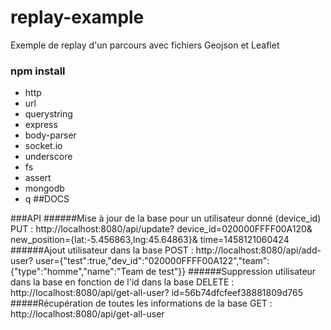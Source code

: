 # replay-example
Exemple de replay d'un parcours avec fichiers Geojson et Leaflet

### npm install
* http
* url
* querystring
* express
* body-parser
* socket.io
* underscore
* fs
* assert
* mongodb
* q
##DOCS

###API
######Mise à jour de la base pour un utilisateur donné (device_id)
    PUT : http://localhost:8080/api/update?
    device_id=020000FFFF00A120&
    new_position={lat:-5.456863,lng:45.64863}&
    time=1458121060424
######Ajout utilisateur dans la base
    POST : http://localhost:8080/api/add-user?
    user={"test":true,"dev_id":"020000FFFF00A122","team":{"type":"homme","name":"Team de test"}}
######Suppression utilisateur dans la base en fonction de l'id dans la base
    DELETE : http://localhost:8080/api/get-all-user?
    id=56b74dfcfeef38881809d765
#####Récupération de toutes les informations de la base
    GET : http://localhost:8080/api/get-all-user
